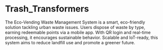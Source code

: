 # Trash_Transformers
The Eco-Vending Waste Management System is a smart, eco-friendly solution tackling urban waste issues. Users dispose of waste by type, earning redeemable points via a mobile app. With QR login and real-time processing, it encourages sustainable behavior. Scalable and IoT-ready, this system aims to reduce landfill use and promote a greener future.
